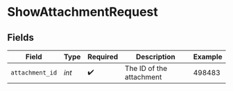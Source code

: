 # ShowAttachmentRequest


## Fields

| Field                    | Type                     | Required                 | Description              | Example                  |
| ------------------------ | ------------------------ | ------------------------ | ------------------------ | ------------------------ |
| `attachment_id`          | *int*                    | :heavy_check_mark:       | The ID of the attachment | 498483                   |